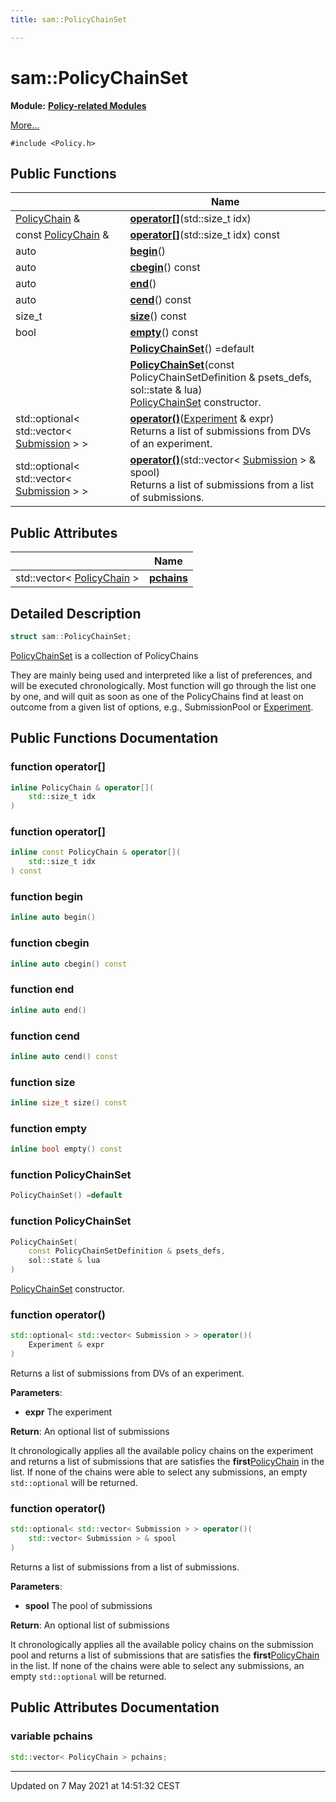 ```yaml
---
title: sam::PolicyChainSet

---
```


# sam::PolicyChainSet

**Module:** **[Policy-related Modules](/doxygen/Modules/group___policies/)**



 [More...](#detailed-description)


`#include <Policy.h>`

## Public Functions

|                | Name           |
| -------------- | -------------- |
| [PolicyChain](/doxygen/Classes/structsam_1_1_policy_chain/) & | **[operator[]](/doxygen/Classes/structsam_1_1_policy_chain_set/#function-operator[])**(std::size_t idx) |
| const [PolicyChain](/doxygen/Classes/structsam_1_1_policy_chain/) & | **[operator[]](/doxygen/Classes/structsam_1_1_policy_chain_set/#function-operator[])**(std::size_t idx) const |
| auto | **[begin](/doxygen/Classes/structsam_1_1_policy_chain_set/#function-begin)**() |
| auto | **[cbegin](/doxygen/Classes/structsam_1_1_policy_chain_set/#function-cbegin)**() const |
| auto | **[end](/doxygen/Classes/structsam_1_1_policy_chain_set/#function-end)**() |
| auto | **[cend](/doxygen/Classes/structsam_1_1_policy_chain_set/#function-cend)**() const |
| size_t | **[size](/doxygen/Classes/structsam_1_1_policy_chain_set/#function-size)**() const |
| bool | **[empty](/doxygen/Classes/structsam_1_1_policy_chain_set/#function-empty)**() const |
| | **[PolicyChainSet](/doxygen/Classes/structsam_1_1_policy_chain_set/#function-policychainset)**() =default |
| | **[PolicyChainSet](/doxygen/Classes/structsam_1_1_policy_chain_set/#function-policychainset)**(const PolicyChainSetDefinition & psets_defs, sol::state & lua)<br>[PolicyChainSet](/doxygen/Classes/structsam_1_1_policy_chain_set/) constructor.  |
| std::optional< std::vector< [Submission](/doxygen/Classes/classsam_1_1_submission/) > > | **[operator()](/doxygen/Classes/structsam_1_1_policy_chain_set/#function-operator())**([Experiment](/doxygen/Classes/classsam_1_1_experiment/) & expr)<br>Returns a list of submissions from DVs of an experiment.  |
| std::optional< std::vector< [Submission](/doxygen/Classes/classsam_1_1_submission/) > > | **[operator()](/doxygen/Classes/structsam_1_1_policy_chain_set/#function-operator())**(std::vector< [Submission](/doxygen/Classes/classsam_1_1_submission/) > & spool)<br>Returns a list of submissions from a list of submissions.  |

## Public Attributes

|                | Name           |
| -------------- | -------------- |
| std::vector< [PolicyChain](/doxygen/Classes/structsam_1_1_policy_chain/) > | **[pchains](/doxygen/Classes/structsam_1_1_policy_chain_set/#variable-pchains)**  |

## Detailed Description

```cpp
struct sam::PolicyChainSet;
```


[PolicyChainSet](/doxygen/Classes/structsam_1_1_policy_chain_set/) is a collection of PolicyChains

They are mainly being used and interpreted like a list of preferences, and will be executed chronologically. Most function will go through the list one by one, and will quit as soon as one of the PolicyChains find at least on outcome from a given list of options, e.g., SubmissionPool or [Experiment](/doxygen/Classes/classsam_1_1_experiment/). 

## Public Functions Documentation

### function operator[]

```cpp
inline PolicyChain & operator[](
    std::size_t idx
)
```


### function operator[]

```cpp
inline const PolicyChain & operator[](
    std::size_t idx
) const
```


### function begin

```cpp
inline auto begin()
```


### function cbegin

```cpp
inline auto cbegin() const
```


### function end

```cpp
inline auto end()
```


### function cend

```cpp
inline auto cend() const
```


### function size

```cpp
inline size_t size() const
```


### function empty

```cpp
inline bool empty() const
```


### function PolicyChainSet

```cpp
PolicyChainSet() =default
```


### function PolicyChainSet

```cpp
PolicyChainSet(
    const PolicyChainSetDefinition & psets_defs,
    sol::state & lua
)
```

[PolicyChainSet](/doxygen/Classes/structsam_1_1_policy_chain_set/) constructor. 

### function operator()

```cpp
std::optional< std::vector< Submission > > operator()(
    Experiment & expr
)
```

Returns a list of submissions from DVs of an experiment. 

**Parameters**: 

  * **expr** The experiment


**Return**: An optional list of submissions 

It chronologically applies all the available policy chains on the experiment and returns a list of submissions that are satisfies the **first**[PolicyChain](/doxygen/Classes/structsam_1_1_policy_chain/) in the list. If none of the chains were able to select any submissions, an empty `std::optional` will be returned.


### function operator()

```cpp
std::optional< std::vector< Submission > > operator()(
    std::vector< Submission > & spool
)
```

Returns a list of submissions from a list of submissions. 

**Parameters**: 

  * **spool** The pool of submissions


**Return**: An optional list of submissions 

It chronologically applies all the available policy chains on the submission pool and returns a list of submissions that are satisfies the **first**[PolicyChain](/doxygen/Classes/structsam_1_1_policy_chain/) in the list. If none of the chains were able to select any submissions, an empty `std::optional` will be returned.


## Public Attributes Documentation

### variable pchains

```cpp
std::vector< PolicyChain > pchains;
```


-------------------------------

Updated on  7 May 2021 at 14:51:32 CEST
